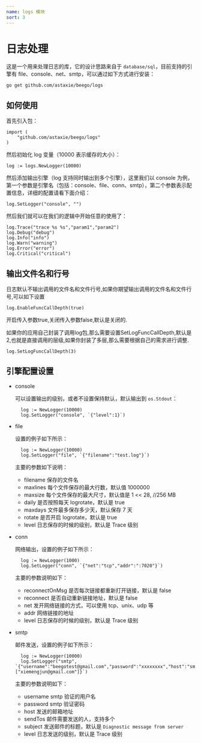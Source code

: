 ```yaml
---
name: logs 模块
sort: 3
---
```


# 日志处理

这是一个用来处理日志的库，它的设计思路来自于 `database/sql`，目前支持的引擎有 file、console、net、smtp，可以通过如下方式进行安装：

	go get github.com/astaxie/beego/logs

## 如何使用

首先引入包：

	import (
		"github.com/astaxie/beego/logs"
	)	

然后初始化 log 变量（10000 表示缓存的大小）：

	log := logs.NewLogger(10000)

然后添加输出引擎（log 支持同时输出到多个引擎），这里我们以 console 为例，第一个参数是引擎名（包括：console、file、conn、smtp），第二个参数表示配置信息，详细的配置请看下面介绍：

	log.SetLogger("console", "")

然后我们就可以在我们的逻辑中开始任意的使用了：

	log.Trace("trace %s %s","param1","param2")
	log.Debug("debug")
	log.Info("info")
	log.Warn("warning")
	log.Error("error")
	log.Critical("critical")
	
## 输出文件名和行号

日志默认不输出调用的文件名和文件行号,如果你期望输出调用的文件名和文件行号,可以如下设置

	log.EnableFuncCallDepth(true)
	
开启传入参数true,关闭传入参数false,默认是关闭的.

如果你的应用自己封装了调用log包,那么需要设置SetLogFuncCallDepth,默认是2,也就是直接调用的层级,如果你封装了多层,那么需要根据自己的需求进行调整.

	log.SetLogFuncCallDepth(3)

## 引擎配置设置

- console
   
	可以设置输出的级别，或者不设置保持默认，默认输出到 `os.Stdout`：
	
		log := NewLogger(10000)
		log.SetLogger("console", `{"level":1}`)						
- file 

	设置的例子如下所示：
	
		log := NewLogger(10000)
		log.SetLogger("file", `{"filename":"test.log"}`)
		
	主要的参数如下说明：
	- filename 保存的文件名
	- maxlines 每个文件保存的最大行数，默认值 1000000
	- maxsize 每个文件保存的最大尺寸，默认值是 1 << 28, //256 MB
	- daily 是否按照每天 logrotate，默认是 true
	- maxdays 文件最多保存多少天，默认保存 7 天
	- rotate 是否开启 logrotate，默认是 true
	- level 日志保存的时候的级别，默认是 Trace 级别
	
- conn

	网络输出，设置的例子如下所示：
	
		log := NewLogger(1000)
		log.SetLogger("conn", `{"net":"tcp","addr":":7020"}`)
		
	主要的参数说明如下：
	- reconnectOnMsg 是否每次链接都重新打开链接，默认是 false
	- reconnect 是否自动重新链接地址，默认是 false
	- net 发开网络链接的方式，可以使用 tcp、unix、udp 等
	- addr 网络链接的地址
	- level  日志保存的时候的级别，默认是 Trace 级别
	
- smtp

	邮件发送，设置的例子如下所示：
	
		log := NewLogger(10000)
		log.SetLogger("smtp", `{"username":"beegotest@gmail.com","password":"xxxxxxxx","host":"smtp.gmail.com:587","sendTos":["xiemengjun@gmail.com"]}`)	
		
	主要的参数说明如下：
	- username smtp 验证的用户名
	- password smtp 验证密码
	- host  发送的邮箱地址
	- sendTos   邮件需要发送的人，支持多个
	- subject   发送邮件的标题，默认是 `Diagnostic message from server`
	- level 日志发送的级别，默认是 Trace 级别
